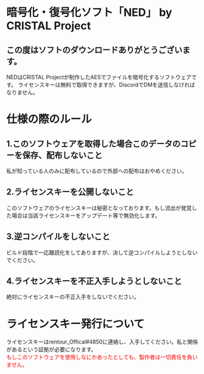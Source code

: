 # 暗号化・復号化ソフト「NED」 by CRISTAL Project
## この度はソフトのダウンロードありがとうございます。
NEDはCRISTAL Projectが制作したAESでファイルを暗号化するソフトウェアです。
ライセンスキーは無料で取得できますが、DiscordでDMを送信しなければなりません。
# 仕様の際のルール
## 1.このソフトウェアを取得した場合このデータのコピーを保存、配布しないこと
私が知っている人のみに配布しているので外部への配布はおやめください。
## 2.ライセンスキーを公開しないこと
このソフトウェアのライセンスキーは秘密となっております。もし流出が発覚した場合は当該ライセンスキーをアップデート等で無効化します。
## 3.逆コンパイルをしないこと
ビルド段階で一応難読化をしてありますが、決して逆コンパイルしようとしないでください。
## 4.ライセンスキーを不正入手しようとしないこと
絶対にライセンスキーの不正入手をしないでください。
<br>
# ライセンスキー発行について
ライセンスキーはrentour_Offical#4850に連絡し、入手してください。私と関係があるという証拠が必要になります。
<br>
<font color="Red">もしこのソフトウェアを使用しなにかあったとしても、製作者は一切責任を負いません。</font>



